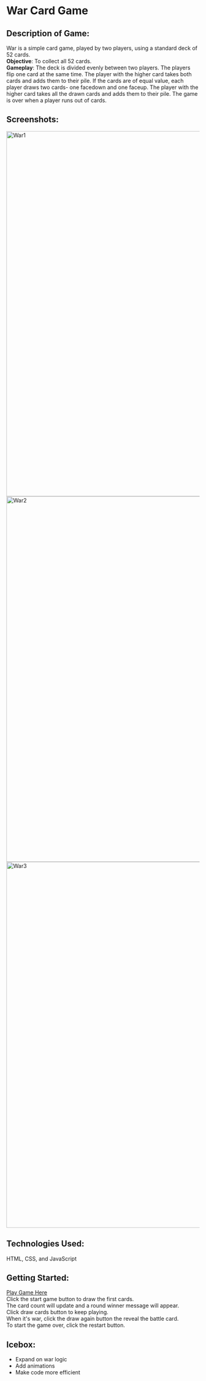 # War Card Game

## Description of Game:
War is a simple card game, played by two players, using a standard deck of 52 cards.   
**Objective**: To collect all 52 cards.  
**Gameplay**: The deck is divided evenly between two players. The players flip one card at the same time. The player with the higher card takes both cards and adds them to their pile. If the cards are of equal value, each player draws two cards- one facedown and one faceup. The player with the higher card takes all the drawn cards and adds them to their pile. The game is over when a player runs out of cards.


## Screenshots:
<img width="951" alt="War1" src="https://user-images.githubusercontent.com/84732714/146495496-e6eaaa71-1386-403b-a217-f8b1045ac9ac.png">
<img width="952" alt="War2" src="https://user-images.githubusercontent.com/84732714/146495182-4f0b0faf-d225-4a85-b5c8-e62998434104.png">
<img width="953" alt="War3" src="https://user-images.githubusercontent.com/84732714/146495191-26f5baa9-f6ed-43c2-be43-4d7bc6f13adb.png">

## Technologies Used:
HTML, CSS, and JavaScript

## Getting Started:
[Play Game Here](https://faypayjay.github.io/war-card-game/)  
Click the start game button to draw the first cards.  
The card count will update and a round winner message will appear.  
Click draw cards button to keep playing.  
When it's war, click the draw again button the reveal the battle card.  
To start the game over, click the restart button.

## Icebox:
* Expand on war logic
* Add animations       
* Make code more efficient  
 

